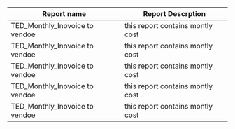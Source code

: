 Report name | Report Descrption
------------ | -------------
TED_Monthly_Inovoice to vendoe | this report contains montly cost
TED_Monthly_Inovoice to vendoe | this report contains montly cost
TED_Monthly_Inovoice to vendoe | this report contains montly cost
TED_Monthly_Inovoice to vendoe | this report contains montly cost
TED_Monthly_Inovoice to vendoe | this report contains montly cost

